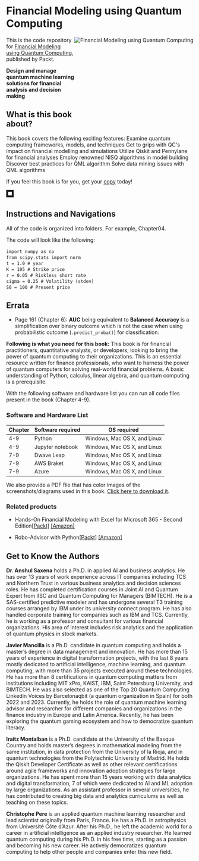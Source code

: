 # Financial Modeling using Quantum Computing

<a href="https://www.amazon.com/Financial-Modeling-using-Quantum-Computing/dp/180461842X/ref=tmm_pap_swatch_0?_encoding=UTF8&qid=&sr=&utm_source=github&utm_medium=repository&utm_campaign=9781801810135"><img src="https://m.media-amazon.com/images/I/51FpwkcMPxL.jpg" alt="Financial Modeling using Quantum Computing" height="256px" align="right"></a>

This is the code repository for [Financial Modeling using Quantum Computing](https://www.amazon.com/Financial-Modeling-using-Quantum-Computing/dp/180461842X/ref=tmm_pap_swatch_0?_encoding=UTF8&qid=&sr=&utm_source=github&utm_medium=repository&utm_campaign=9781801810135), published by Packt.

**Design and manage quantum machine learning solutions for financial analysis and decision making**

## What is this book about?

This book covers the following exciting features:
Examine quantum computing frameworks, models, and techniques
Get to grips with QC's impact on financial modelling and simulations
Utilize Qiskit and Pennylane for financial analyses
Employ renowned NISQ algorithms in model building
Discover best practices for QML algorithm
Solve data mining issues with QML algorithms

If you feel this book is for you, get your [copy](https://www.amazon.com/dp/180461842X) today!

<a href="https://www.packtpub.com/?utm_source=github&utm_medium=banner&utm_campaign=GitHubBanner"><img src="https://raw.githubusercontent.com/PacktPublishing/GitHub/master/GitHub.png" 
alt="https://www.packtpub.com/" border="5" /></a>

## Instructions and Navigations
All of the code is organized into folders. For example, Chapter04.

The code will look like the following:
```
import numpy as np 
from scipy.stats import norm 
t = 1.0 # year 
K = 105 # Strike price 
r = 0.05 # Riskless short rate 
sigma = 0.25 # Volatility (stdev) 
S0 = 100 # Present price
```

## Errata

* Page 161 (Chapter 6): **AUC** being equivalent to **Balanced Accuracy** is a simplification over binary outcome which is not the case when using probabilistic outcome (```.predict_proba()```) for classification.

**Following is what you need for this book:**
This book is for financial practitioners, quantitative analysts, or developers; looking to bring the power of quantum computing to their organizations. This is an essential resource written for finance professionals, who want to harness the power of quantum computers for solving real-world financial problems. A basic understanding of Python, calculus, linear algebra, and quantum computing is a prerequisite.

With the following software and hardware list you can run all code files present in the book (Chapter 4-9).
### Software and Hardware List
| Chapter | Software required | OS required |
| -------- | ------------------------------------ | ----------------------------------- |
| 4-9 | Python | Windows, Mac OS X, and Linux  |
| 4-9 | Jupyter notebook  | Windows, Mac OS X, and Linux  |
| 7-9 | Dwave Leap | Windows, Mac OS X, and Linux |
| 7-9 | AWS Braket | Windows, Mac OS X, and Linux  |
| 7-9 | Azure | Windows, Mac OS X, and Linux |


We also provide a PDF file that has color images of the screenshots/diagrams used in this book. [Click here to download it]( https://packt.link/1xxSu).

### Related products
* Hands-On Financial Modeling with Excel for Microsoft 365 - Second Edition[[Packt]](https://www.packtpub.com/product/hands-on-financial-modeling-with-excel-for-microsoft-365-second-edition/9781803231143?utm_source=github&utm_medium=repository&utm_campaign=9781803231143) [[Amazon]](https://www.amazon.com/dp/1803231149)

 
* Robo-Advisor with Python[[Packt]](https://www.packtpub.com/product/robo-advisor-with-python/9781801819695?utm_source=github&utm_medium=repository&utm_campaign=9781801819695) [[Amazon]](https://www.amazon.com/dp/1801819696)


## Get to Know the Authors
**Dr. Anshul Saxena**
holds a Ph.D. in applied AI and business analytics. He has over 13 years of work 
experience across IT companies including TCS and Northern Trust in various business analytics and 
decision sciences roles. He has completed certification courses in Joint AI and Quantum Expert from 
IISC and Quantum Computing for Managers (BIMTECH). He is a SAS-certified predictive modeler 
and has undergone several T3 training courses arranged by IBM under its university connect program. 
He has also handled corporate training for companies such as IBM and TCS. Currently, he is working 
as a professor and consultant for various financial organizations. His area of interest includes risk 
analytics and the application of quantum physics in stock markets.

**Javier Mancilla**
is a Ph.D. candidate in quantum computing and holds a master’s degree in data 
management and innovation. He has more than 15 years of experience in digital transformation 
projects, with the last 8 years mostly dedicated to artificial intelligence, machine learning, and 
quantum computing, with more than 35 projects executed around these technologies. He has more 
than 8 certifications in quantum computing matters from institutions including MIT xPro, KAIST, 
IBM, Saint Petersburg University, and BIMTECH. He was also selected as one of the Top 20 Quantum 
Computing Linkedin Voices by Barcelonaqbit (a quantum organization in Spain) for both 2022 and 
2023. Currently, he holds the role of quantum machine learning advisor and researcher for different 
companies and organizations in the finance industry in Europe and Latin America. Recently, he has 
been exploring the quantum gaming ecosystem and how to democratize quantum literacy.

**Iraitz Montalban**
is a Ph.D. candidate at the University of the Basque Country and holds master’s 
degrees in mathematical modeling from the same institution, in data protection from the University 
of la Rioja, and in quantum technologies from the Polytechnic University of Madrid. He holds the 
Qiskit Developer Certificate as well as other relevant certifications around agile frameworks and 
innovation adoption strategies for large organizations. He has spent more than 15 years working with 
data analytics and digital transformation, 7 of which were dedicated to AI and ML adoption by large 
organizations. As an assistant professor in several universities, he has contributed to creating big data 
and analytics curriculums as well as teaching on these topics.

**Christophe Pere**
is an applied quantum machine learning researcher and lead scientist originally 
from Paris, France. He has a Ph.D. in astrophysics from Université Côte d’Azur. After his Ph.D., he 
left the academic world for a career in artificial intelligence as an applied industry researcher. He 
learned quantum computing during his Ph.D. in his free time, starting as a passion and becoming 
his new career. He actively democratizes quantum computing to help other people and companies 
enter this new field.


